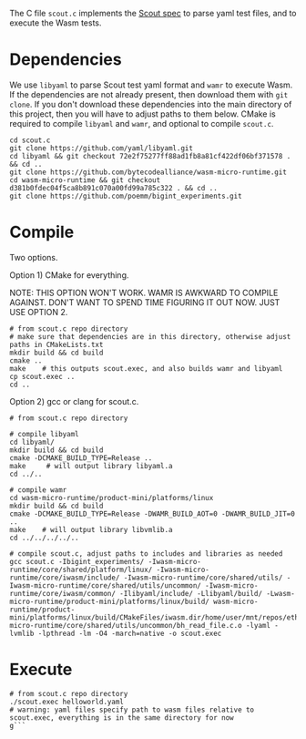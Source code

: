 
The C file `scout.c` implements the [Scout spec](https://ethresear.ch/t/phase-2-execution-prototyping-engine-ewasm-scout/5509) to parse yaml test files, and to execute the Wasm tests.


# Dependencies

We use `libyaml` to parse Scout test yaml format and `wamr` to execute Wasm. If the dependencies are not already present, then download them with `git clone`. If you don't download these dependencies into the main directory of this project, then you will have to adjust paths to them below. CMake is required to compile `libyaml` and `wamr`, and optional to compile `scout.c`.

```
cd scout.c
git clone https://github.com/yaml/libyaml.git
cd libyaml && git checkout 72e2f75277ff88ad1fb8a81cf422df06bf371578 . && cd ..
git clone https://github.com/bytecodealliance/wasm-micro-runtime.git
cd wasm-micro-runtime && git checkout d381b0fdec04f5ca8b891c070a00fd99a785c322 . && cd ..
git clone https://github.com/poemm/bigint_experiments.git
```


# Compile

Two options.

Option 1) CMake for everything.

NOTE: THIS OPTION WON'T WORK. WAMR IS AWKWARD TO COMPILE AGAINST. DON'T WANT TO SPEND TIME FIGURING IT OUT NOW. JUST USE OPTION 2.
```
# from scout.c repo directory
# make sure that dependencies are in this directory, otherwise adjust paths in CMakeLists.txt
mkdir build && cd build
cmake ..
make	# this outputs scout.exec, and also builds wamr and libyaml
cp scout.exec ..
cd ..
```

Option 2) gcc or clang for scout.c.

```
# from scout.c repo directory

# compile libyaml
cd libyaml/
mkdir build && cd build
cmake -DCMAKE_BUILD_TYPE=Release ..
make	 # will output library libyaml.a
cd ../..

# compile wamr
cd wasm-micro-runtime/product-mini/platforms/linux
mkdir build && cd build
cmake -DCMAKE_BUILD_TYPE=Release -DWAMR_BUILD_AOT=0 -DWAMR_BUILD_JIT=0 ..
make	# will output library libvmlib.a
cd ../../../../..

# compile scout.c, adjust paths to includes and libraries as needed
gcc scout.c -Ibigint_experiments/ -Iwasm-micro-runtime/core/shared/platform/linux/ -Iwasm-micro-runtime/core/iwasm/include/ -Iwasm-micro-runtime/core/shared/utils/ -Iwasm-micro-runtime/core/shared/utils/uncommon/ -Iwasm-micro-runtime/core/iwasm/common/ -Ilibyaml/include/ -Llibyaml/build/ -Lwasm-micro-runtime/product-mini/platforms/linux/build/ wasm-micro-runtime/product-mini/platforms/linux/build/CMakeFiles/iwasm.dir/home/user/mnt/repos/ethereum/scout.c/wasm-micro-runtime/core/shared/utils/uncommon/bh_read_file.c.o -lyaml -lvmlib -lpthread -lm -O4 -march=native -o scout.exec
```


# Execute

```
# from scout.c repo directory
./scout.exec helloworld.yaml
# warning: yaml files specify path to wasm files relative to scout.exec, everything is in the same directory for now
g```
